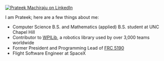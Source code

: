 [![Prateek Machiraju on LinkedIn](https://img.shields.io/badge/-Prateek%20Machiraju-4B9CD3?style=for-the-badge&logo=linkedin&logoColor=white&link=https://www.linkedin.com/in/prateek-machiraju/)](https://www.linkedin.com/in/prateek-machiraju/)


I am Prateek; here are a few things about me:
 - Computer Science B.S. and Mathematics (applied) B.S. student at UNC Chapel Hill
 - Contributor to [WPILib](https://github.com/wpilibsuite/allwpilib), a robotics library used by over 3,000 teams worldwide
 - Former President and Programming Lead of [FRC 5190](https://github.com/FRC5190)
 - Flight Software Engineer at SpaceX

<!--
**prateekma/prateekma** is a ✨ _special_ ✨ repository because its `README.md` (this file) appears on your GitHub profile.

Here are some ideas to get you started:

- 🔭 I’m currently working on ...
- 🌱 I’m currently learning ...
- 👯 I’m looking to collaborate on ...
- 🤔 I’m looking for help with ...
- 💬 Ask me about ...
- 📫 How to reach me: ...
- 😄 Pronouns: ...
- ⚡ Fun fact: ...
-->
